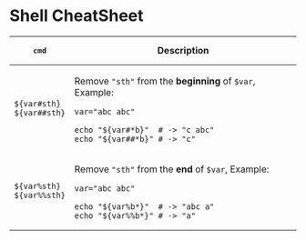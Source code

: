 # Shell CheatSheet

<table>

<thead><tr>
    <th><pre>cmd</pre></th>
    <th>Description</th>
</tr></thead>

<tbody><tr>

<td>

```shell
${var#sth}
${var##sth}
```

</td><td>

Remove `"sth"` from the **beginning** of `$var`, Example:

```shell
var="abc abc"

echo "${var#*b}"  # -> "c abc"
echo "${var##*b}" # -> "c"
```

</td>
</tr><tr>
<td>
 
```shell
${var%sth}
${var%%sth}
```
 
</td><td>
 
Remove `"sth"` from the **end** of `$var`, Example:
 
```shell
var="abc abc"

echo "${var%b*}"  # -> "abc a"
echo "${var%%b*}" # -> "a"
```
 
</td>
</tr></tbody>

</table>
